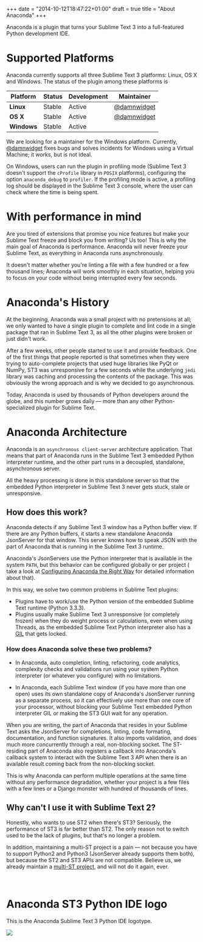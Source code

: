 +++
date = "2014-10-12T18:47:22+01:00"
draft = true
title = "About Anaconda"
+++

Anaconda is a plugin that turns your Sublime Text 3 into a full-featured Python
development IDE.

# Supported Platforms

Anaconda currently supports all three Sublime Text 3 platforms:
Linux, OS X and Windows.  The status of the plugin among these platforms is

Platform | Status | Development | Maintainer
-------- | ------ | ----------- | ----------
**Linux** | <span class="green">Stable</span> | <span class="green">Active</span>      | <a href="https://github.com/DamnWidget">@damnwidget</a>
**OS X**  | <span class="green">Stable</span> | <span class="green">Active</span>      | <a href="https://github.com/DamnWidget">@damnwidget</a>
**Windows** | <span class="green">Stable</span> | <span class="green">Active</span>      |

We are looking for a maintainer for the Windows platform. Currently,
<a href="https://github.com/DamnWidget">@damnwidget</a> fixes bugs and solves
incidents for Windows using a Virtual Machine; it works, but is not ideal.

On Windows, users can run the plugin in profiling mode (Sublime Text 3 doesn't
support the `cProfile` library in `POSIX` platforms), configuring the option
`anaconda_debug` to `profiler`. If the profiling mode is active, a profiling
log should be displayed in the Sublime Text 3 console, where the user can check
where the time is being spent.

# With performance in mind

Are you tired of extensions that promise you nice features but make your
Sublime Text freeze and block you from writing? Us too! This is
why the main goal of Anaconda is performance. Anaconda will never freeze
your Sublime Text, as everything in Anaconda runs asynchronously.

It doesn't matter whether you're linting a file with a few hundred or a few
thousand lines; Anaconda will work smoothly in each situation, helping you
to focus on your code without being interrupted every few seconds.

# Anaconda's History

At the beginning, Anaconda was a small project with no pretensions at all; we only
wanted to have a single plugin to complete and lint code in a single
package that ran in Sublime Text 3, as all the other plugins were broken or
just didn't work.

After a few weeks, other people started to use it and provide feedback.
One of the first things that people reported is that sometimes when they were
trying to auto-complete projects that used huge libraries like PyQt or NumPy,
 ST3 was unresponsive for a few seconds while the underlying `jedi` library
was caching and processing the contents of the package. This was obviously
the wrong approach and is why we decided to go asynchronous.

Today, Anaconda is used by thousands of Python developers around the globe, and
this number grows daily — more than any other Python-specialized
plugin for Sublime Text.

# Anaconda Architecture

Anaconda is an `asynchronous client-server` architecture application. That means
that part of Anaconda runs in the Sublime Text 3 embedded Python interpreter
runtime, and the other part runs in a decoupled, standalone, asynchronous server.

All the heavy processing is done in this standalone server so that the embedded Python
interpreter in Sublime Text 3 never gets stuck, stale or unresponsive.

## How does this work?

Anaconda detects if any Sublime Text 3 window has a Python buffer view. If there
are any Python buffers, it starts a new standalone Anaconda JsonServer for that window.  This server
knows how to speak JSON with the part of Anaconda that is running in the
Sublime Text 3 runtime.

Anaconda's JsonServers use the Python interpreter that is available in the
system `PATH`, but this behavior can be configured globally or per project (
take a look at [Configuring Anaconda the Right Way](./anaconda_settings/)
for detailed information about that).

In this way, we solve two common problems in Sublime Text plugins:

* Plugins have to work/use the Python version of the embedded Sublime Text runtime (Python 3.3.3).
* Plugins usually make Sublime Text 3 unresponsive (or completely frozen) when they do weight process or calculations, even when using Threads, as the embedded Sublime Text Python interpreter also has a [GIL](https://wiki.python.org/moin/GlobalInterpreterLock) that gets locked.

### How does Anaconda solve these two problems?

* In Anaconda, auto completion, linting, refactoring, code analytics, complexity
checks and validations run using your system Python interpreter (or whatever you configure) with no limitations.

* In Anaconda, each Sublime Text window (if you have more than one open) uses
its own standalone copy of Anaconda's JsonServer running as a separate process,
so it can effectively use more than one core of your processor, without
blocking your Sublime Text embedded Python interpreter GIL or making the
ST3 GUI wait for any operation.

When you are writing, the part of Anaconda that resides in your Sublime Text
asks the JsonServer for completions, linting, code formating, documentation,
and function signatures. It also imports validation, and does much more concurrently through
a real, non-blocking socket. The ST-residing part of Anaconda also registers a callback into Anaconda's callback
system to interact with the Sublime Text 3 API when there is an available
result coming back from the non-blocking socket.

This is why Anaconda can perform multiple operations at the same time without
any performance degradation, whether your project is a few files with
a few lines or a Django monster with hundred of thousands of lines.

## Why can't I use it with Sublime Text 2?

Honestly, who wants to use ST2 when there's ST3? Seriously, the
performance of ST3 is far better than ST2. The only reason not to switch used to be the lack of plugins,
but that's no longer a problem.

In addition, maintaining a multi-ST project is a pain — not because
you have to support Python2 and Python3 (JsonServer already supports them both),
but because the ST2 and ST3 APIs are not compatible. Believe us,
we already maintain a [multi-ST project](https://github.com/DamnWidget/SublimePySide),
and will not do it again, ever.
<br><br><br>

# Anaconda ST3 Python IDE logo

This is the Anaconda Sublime Text 3 Python IDE logotype.

<img src="/anaconda/img/anaconda-sm.png">

